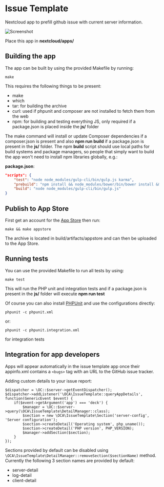 # Issue Template

Nextcloud app to prefill github issue with current server information.

![Screenshot](https://raw.githubusercontent.com/juliushaertl/issuetemplate/master/screenshot.png)

Place this app in **nextcloud/apps/**

## Building the app

The app can be built by using the provided Makefile by running:

    make

This requires the following things to be present:
* make
* which
* tar: for building the archive
* curl: used if phpunit and composer are not installed to fetch them from the web
* npm: for building and testing everything JS, only required if a package.json is placed inside the **js/** folder

The make command will install or update Composer dependencies if a composer.json is present and also **npm run build** if a package.json is present in the **js/** folder. The npm **build** script should use local paths for build systems and package managers, so people that simply want to build the app won't need to install npm libraries globally, e.g.:

**package.json**:
```json
"scripts": {
    "test": "node node_modules/gulp-cli/bin/gulp.js karma",
    "prebuild": "npm install && node_modules/bower/bin/bower install && node_modules/bower/bin/bower update",
    "build": "node node_modules/gulp-cli/bin/gulp.js"
}
```


## Publish to App Store

First get an account for the [App Store](http://apps.nextcloud.com/) then run:

    make && make appstore

The archive is located in build/artifacts/appstore and can then be uploaded to the App Store.

## Running tests
You can use the provided Makefile to run all tests by using:

    make test

This will run the PHP unit and integration tests and if a package.json is present in the **js/** folder will execute **npm run test**

Of course you can also install [PHPUnit](http://phpunit.de/getting-started.html) and use the configurations directly:

    phpunit -c phpunit.xml

or:

    phpunit -c phpunit.integration.xml

for integration tests

## Integration for app developers

Apps will appear automatically in the issue template app once their appinfo.xml contains a `<bugs>` tag with an URL to the GitHub issue tracker.

Adding custom details to your issue report:
```
$dispatcher = \OC::$server->getEventDispatcher();
$dispatcher->addListener('\OCA\IssueTemplate::queryAppDetails', function(GenericEvent $event) {
    if($event->getArgument('app') === 'deck') {
        $manager = \OC::$server->query(\OCA\IssueTemplate\DetailManager::class);
        $section = new \OCA\IssueTemplate\Section('server-config', 'Server configuration');
        $section->createDetail('Operating system', php_uname());
        $section->createDetail('PHP version', PHP_VERSION);
        $manager->addSection($section);
    }
});
```

Sections provided by default can be disabled using `\OCA\IssueTemplate\DetailManager::removeSection($sectionName)` method. Currently the following 3 section names are provided by default:

- server-detail
- log-detail
- client-detail
